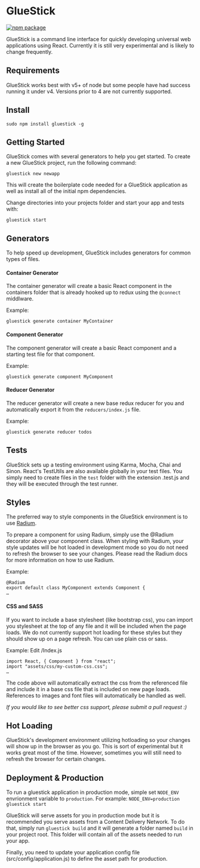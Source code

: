 # GlueStick
[![npm package][npm-badge]][npm]

GlueStick is a command line interface for quickly developing universal web
applications using React. Currently it is still very experimental and is likely
to change frequently.

## Requirements
GlueStick works best with v5+ of node but some people have had success running
it under v4. Versions prior to 4 are not currently supported.

## Install
```
sudo npm install gluestick -g
```

## Getting Started
GlueStick comes with several generators to help you get started. To create a
new GlueStick project, run the following command:
```
gluestick new newapp
```

This will create the boilerplate code needed for a GlueStick application as
well as install all of the initial npm dependencies.

Change directories into your projects folder and start your app and tests with:
```
gluestick start
```

## Generators
To help speed up development, GlueStick includes generators for common types of
files.

#### Container Generator
The container generator will create a basic React component in the containers folder that is
already hooked up to redux using the `@connect` middlware.

Example:
```
gluestick generate container MyContainer
```

#### Component Generator
The component generator will create a basic React component and a starting test
file for that component.

Example:
```
gluestick generate component MyComponent
```

#### Reducer Generator
The reducer generator will create a new base redux reducer for you and
automatically export it from the `reducers/index.js` file.

Example:
```
gluestick generate reducer todos
```

## Tests
GlueStick sets up a testing environment using Karma, Mocha, Chai and Sinon.
React's TestUtils are also available globally in your test files. You simply
need to create files in the `test` folder with the extension .test.js and they
will be executed through the test runner.

## Styles
The preferred way to style components in the GlueStick environment is to use
[Radium](https://github.com/FormidableLabs/radium).

To prepare a component for using Radium, simply use the @Radium decorator above
your component class. When styling with Radium, your style updates will be hot
loaded in development mode so you do not need to refresh the browser to see
your changes. Please read the Radium docs for more information on how to use
Radium.

Example:
```
@Radium
export default class MyComponent extends Component {
…
```

#### CSS and SASS
If you want to include a base stylesheet (like bootstrap css), you can import
you stylesheet at the top of any file and it will be included when the page
loads. We do not currently support hot loading for these styles but they should
show up on a page refresh. You can use plain css or sass.

Example:
Edit /Index.js
```
import React, { Component } from "react";
import "assets/css/my-custom-css.css";
…
```

The code above will automatically extract the css from the referenced file and
include it in a base css file that is included on new page loads. References to
images and font files will automatically be handled as well.

_If you would like to see better css support, please submit a pull request :)_

## Hot Loading
GlueStick's development environment utilizing hotloading so your changes will
show up in the browser as you go. This is sort of experimental but it works
great most of the time. However, sometimes you will still need to refresh the
browser for certain changes.

## Deployment & Production
To run a gluestick application in production mode, simple set `NODE_ENV`
envrionment variable to `production`.
For example: `NODE_ENV=production gluestick start`

GlueStick will serve assets for you in production mode but it is recommended
you serve assets from a Content Delivery Network. To do that, simply run
`gluestick build` and it will generate a folder named `build` in your project
root. This folder will contain all of the assets needed to run your app.

Finally, you need to update your application config file
(src/config/application.js) to define the asset path for production.

[npm-badge]: https://img.shields.io/npm/v/gluestick.svg?style=flat-square
[npm]: https://www.npmjs.org/package/gluestick
